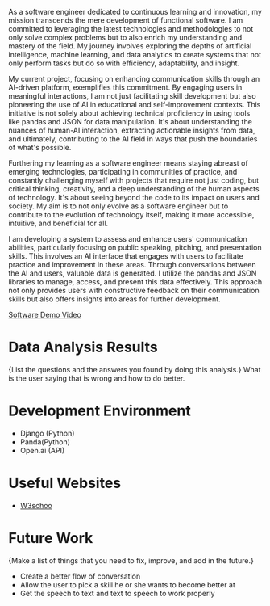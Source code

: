 As a software engineer dedicated to continuous learning and innovation, my mission transcends the mere development of functional software. I am committed 
to leveraging the latest technologies and methodologies to not only solve complex problems but to also enrich my understanding and mastery of the field. 
My journey involves exploring the depths of artificial intelligence, machine learning, and data analytics to create systems that not only perform tasks 
but do so with efficiency, adaptability, and insight.

My current project, focusing on enhancing communication skills through an AI-driven platform, exemplifies this commitment. By engaging users in meaningful 
interactions, I am not just facilitating skill development but also pioneering the use of AI in educational and self-improvement contexts. This initiative 
is not solely about achieving technical proficiency in using tools like pandas and JSON for data manipulation. It's about understanding the nuances of 
human-AI interaction, extracting actionable insights from data, and ultimately, contributing to the AI field in ways that push the boundaries of what's possible.

Furthering my learning as a software engineer means staying abreast of emerging technologies, participating in communities of practice, and constantly 
challenging myself with projects that require not just coding, but critical thinking, creativity, and a deep understanding of the human aspects of technology. 
It's about seeing beyond the code to its impact on users and society. My aim is to not only evolve as a software engineer but to contribute to the evolution of 
technology itself, making it more accessible, intuitive, and beneficial for all.

I am developing a system to assess and enhance users' communication abilities, particularly focusing on public speaking, pitching, and presentation skills. 
This involves an AI interface that engages with users to facilitate practice and improvement in these areas. 
Through conversations between the AI and users, valuable data is generated. I utilize the pandas and JSON libraries to manage, access, and present this data 
effectively. This approach not only provides users with constructive feedback on their communication skills but also offers insights into areas for further development.



[Software Demo Video](https://youtu.be/9CKs1ZuVi5E)

# Data Analysis Results

{List the questions and the answers you found by doing this analysis.}
What is the user saying that is wrong and how to do better.

# Development Environment

- Django (Python)
- Panda(Python)
- Open.ai (API)

# Useful Websites

* [W3schoo](https://www.w3schools.com/python/pandas/default.asp)

# Future Work

{Make a list of things that you need to fix, improve, and add in the future.}
* Create a better flow of conversation
* Allow the user to pick a skill he or she wants to become better at
* Get the speech to text and text to speech to work properly
